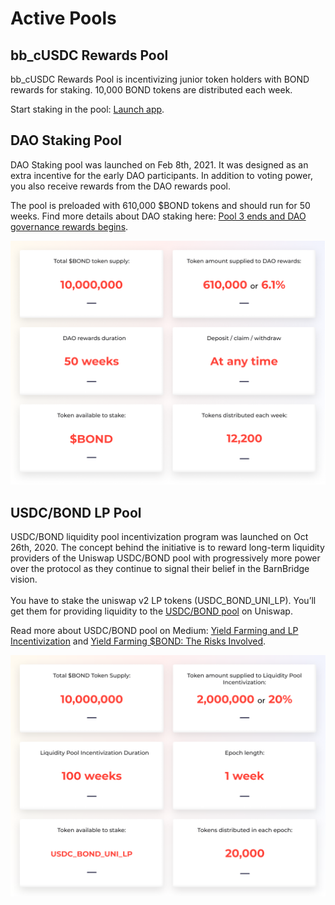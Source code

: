 # Active Pools

## bb_cUSDC Rewards Pool

bb_cUSDC Rewards Pool is incentivizing junior token holders with BOND rewards for staking. 10,000 BOND tokens are distributed each week. 

Start staking in the pool: [Launch app](https://app.barnbridge.com/smart-yield/pool?m=compound/v2\&t=USDC).

## DAO Staking Pool

DAO Staking pool was launched on Feb 8th, 2021. It was designed as an extra incentive for the early DAO participants. In addition to voting power, you also receive rewards from the DAO rewards pool.

The pool is preloaded with 610,000 $BOND tokens and should run for 50 weeks. Find more details about DAO staking here: [Pool 3 ends and DAO governance rewards begins](https://medium.com/barnbridge/pool-3-ends-and-dao-governance-rewards-begins-8e57ec5041).

![](../.gitbook/assets/daopool.png)

## USDC/BOND LP Pool 

USDC/BOND liquidity pool incentivization program was launched on Oct 26th, 2020. The concept behind the initiative is to reward long-term liquidity providers of the Uniswap USDC/BOND pool with progressively more power over the protocol as they continue to signal their belief in the BarnBridge vision.\
\
You have to stake the uniswap v2 LP tokens (USDC_BOND_UNI_LP). You’ll get them for providing liquidity to the [USDC/BOND pool](https://app.uniswap.org/#/add/v2/0x0391d2021f89dc339f60fff84546ea23e337750f/0xa0b86991c6218b36c1d19d4a2e9eb0ce3606eb48) on Uniswap.

Read more about USDC/BOND pool on Medium: [Yield Farming and LP Incentivization](https://medium.com/barnbridge/yield-farming-and-lp-incentivization-25eba3f55ec4) and [Yield Farming $BOND: The Risks Involved](https://medium.com/barnbridge/yield-farming-bond-the-risks-involved-7cefdba01b17).

![](<../.gitbook/assets/pool2 (1).png>)
